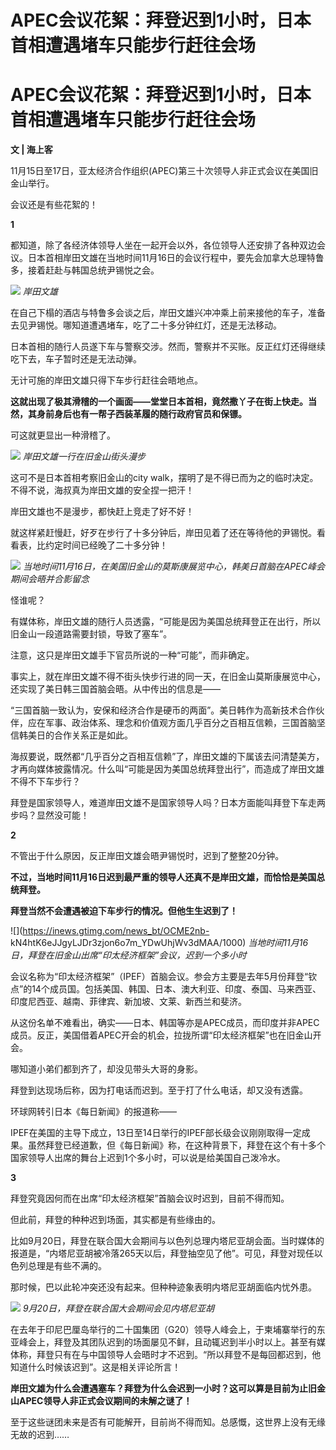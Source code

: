 # APEC会议花絮：拜登迟到1小时，日本首相遭遇堵车只能步行赶往会场

# APEC会议花絮：拜登迟到1小时，日本首相遭遇堵车只能步行赶往会场

**文 | 海上客**

11月15日至17日，亚太经济合作组织(APEC)第三十次领导人非正式会议在美国旧金山举行。

会议还是有些花絮的！

**1**

都知道，除了各经济体领导人坐在一起开会以外，各位领导人还安排了各种双边会议。日本首相岸田文雄在当地时间11月16日的会议行程中，要先会加拿大总理特鲁多，接着赶赴与韩国总统尹锡悦之会。

![](https://inews.gtimg.com/news_bt/OPgJx6NeDvOwmNldevJ_9Vv24JexAoWhmfDpQPOTmj1r0AA/1000)
_岸田文雄_

在自己下榻的酒店与特鲁多会谈之后，岸田文雄兴冲冲乘上前来接他的车子，准备去见尹锡悦。哪知道遭遇堵车，吃了二十多分钟红灯，还是无法移动。

日本首相的随行人员遂下车与警察交涉。然而，警察并不买账。反正红灯还得继续吃下去，车子暂时还是无法动弹。

无计可施的岸田文雄只得下车步行赶往会晤地点。

**这就出现了极其滑稽的一个画面——堂堂日本首相，竟然撒丫子在街上快走。当然，其身前身后也有一帮子西装革履的随行政府官员和保镖。**

可这就更显出一种滑稽了。

![](https://inews.gtimg.com/news_bt/OCIIxjlg1JX5V86aIxXf9YRhMkFzpQeb6MFQeKyKStgt0AA/1000)
_岸田文雄一行在旧金山街头漫步_

这可不是日本首相考察旧金山的city walk，摆明了是不得已而为之的临时决定。不得不说，海叔真为岸田文雄的安全捏一把汗！

岸田文雄也不是漫步，都快赶上竞走了好不好！

就这样紧赶慢赶，好歹在步行了十多分钟后，岸田见着了还在等待他的尹锡悦。看看表，比约定时间已经晚了二十多分钟！

![](https://inews.gtimg.com/news_bt/OiIRuARl8B2InZBRhNfZzxndSc7xs5Sphx660kn_tqBv8AA/1000)
_当地时间11月16日，在美国旧金山的莫斯康展览中心，韩美日首脑在APEC峰会期间会晤并合影留念_

怪谁呢？

有媒体称，岸田文雄的随行人员透露，“可能是因为美国总统拜登正在出行，所以旧金山一段道路需要封锁，导致了塞车”。

注意，这只是岸田文雄手下官员所说的一种“可能”，而非确定。

事实上，就在岸田文雄不得不街头快步行进的同一天，在旧金山莫斯康展览中心，还实现了美日韩三国首脑会晤。从中传出的信息是——

“三国首脑一致认为，安保和经济合作是硬币的两面”。美日韩作为高新技术合作伙伴，应在军事、政治体系、理念和价值观方面几乎百分之百相互信赖，三国首脑坚信韩美日的合作关系正是如此。

海叔要说，既然都“几乎百分之百相互信赖”了，岸田文雄的下属该去问清楚美方，才再向媒体披露情况。什么叫“可能是因为美国总统拜登出行”，而造成了岸田文雄不得不下车步行？

拜登是国家领导人，难道岸田文雄不是国家领导人吗？日本方面能叫拜登下车走两步吗？显然没可能！

**2**

不管出于什么原因，反正岸田文雄会晤尹锡悦时，迟到了整整20分钟。

**不过，当地时间11月16日迟到最严重的领导人还真不是岸田文雄，而恰恰是美国总统拜登。**

**拜登当然不会遭遇被迫下车步行的情况。但他生生迟到了！**

![](https://inews.gtimg.com/news_bt/OCME2nb-
kN4htK6eJJgyLJDr3zjon6o7m_YDwUhjWv3dMAA/1000)
_当地时间11月16日，拜登在旧金山出席“印太经济框架”会议，迟到一个多小时_

会议名称为“印太经济框架”（IPEF）首脑会议。参会方主要是去年5月份拜登“钦点”的14个成员国。包括美国、韩国、日本、澳大利亚、印度、泰国、马来西亚、印度尼西亚、越南、菲律宾、新加坡、文莱、新西兰和斐济。

从这份名单不难看出，确实——日本、韩国等亦是APEC成员，而印度并非APEC成员。反正，美国借着APEC开会的机会，拉拢所谓“印太经济框架”也在旧金山开会。

哪知道小弟们都到齐了，却没见带头大哥的身影。

拜登到达现场后称，因为打电话而迟到。至于打了什么电话，却又没有透露。

环球网转引日本《每日新闻》的报道称——

IPEF在美国的主导下成立，13日至14日举行的IPEF部长级会议刚刚取得一定成果。虽然拜登已经道歉，但《每日新闻》称，在这种背景下，拜登在这个有十多个国家领导人出席的舞台上迟到1个多小时，可以说是给美国自己泼冷水。

**3**

拜登究竟因何而在出席“印太经济框架”首脑会议时迟到，目前不得而知。

但此前，拜登的种种迟到场面，其实都是有些缘由的。

比如9月20日，拜登在联合国大会期间与以色列总理内塔尼亚胡会面。当时媒体的报道是，“内塔尼亚胡被冷落265天以后，拜登抽空见了他”。可见，拜登对现任以色列总理是有些不满的。

那时候，巴以此轮冲突还没有起来。但种种迹象表明内塔尼亚胡面临内忧外患。

![](https://inews.gtimg.com/news_bt/OxYypia2iWMDW2C7tVbnSbH3BmKotCj-2NbE3k7LCi3GoAA/1000)
_9月20日，拜登在联合国大会期间会见内塔尼亚胡_

在去年于印尼巴厘岛举行的二十国集团（G20）领导人峰会上，于柬埔寨举行的东亚峰会上，拜登及其团队迟到的场面屡见不鲜，且动辄迟到半小时以上。甚至有媒体称，拜登只有在与中国领导人会晤时才不迟到。“所以拜登不是每回都迟到，他知道什么时候该迟到”。这是相关评论所言！

**岸田文雄为什么会遭遇塞车？拜登为什么会迟到一小时？这可以算是目前为止旧金山APEC领导人非正式会议期间的未解之谜了！**

至于这些谜团未来是否有可能解开，目前尚不得而知。总感慨，这世界上没有无缘无故的迟到……

